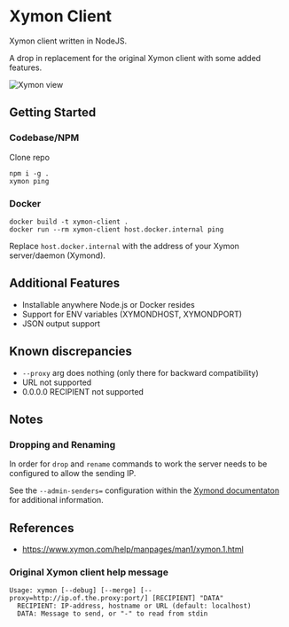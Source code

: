 # Xymon Client

Xymon client written in NodeJS.

A drop in replacement for the original Xymon client with some added features.

![Xymon view](https://upload.wikimedia.org/wikipedia/commons/thumb/0/0c/Xymon.png/320px-Xymon.png)

## Getting Started

### Codebase/NPM
Clone repo

```
npm i -g .
xymon ping
```

### Docker
```
docker build -t xymon-client .
docker run --rm xymon-client host.docker.internal ping
```
Replace `host.docker.internal` with the address of your Xymon server/daemon (Xymond).

## Additional Features
* Installable anywhere Node.js or Docker resides
* Support for ENV variables (XYMONDHOST, XYMONDPORT)
* JSON output support


## Known discrepancies
* `--proxy` arg does nothing (only there for backward compatibility)
* URL not supported
* 0.0.0.0 RECIPIENT not supported

## Notes

### Dropping and Renaming
In order for `drop` and `rename` commands to work the server needs to be configured to allow the sending IP.

See the `--admin-senders=` configuration within the [Xymond documentaton](https://www.xymon.com/help/manpages/man8/xymond.8.html) for additional information.


## References
* https://www.xymon.com/help/manpages/man1/xymon.1.html

### Original Xymon client help message
```
Usage: xymon [--debug] [--merge] [--proxy=http://ip.of.the.proxy:port/] [RECIPIENT] "DATA"
  RECIPIENT: IP-address, hostname or URL (default: localhost)
  DATA: Message to send, or "-" to read from stdin
```
